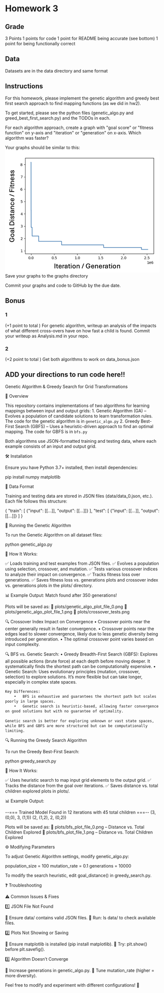 # Homework 3

## Grade
3 Points
1 points for code
1 point for README being accurate (see bottom)
1 point for being functionally correct

## Data
Datasets are in the data directory and same format


## Instructions
For this homework, please implement the genetic algorithm
and greedy best first search approach to find mapping functions (as we did in hw2).

To get started, please see the python files (genetic_algo.py and greed_best_first_search.py) and the TODOs in each.

For each algorithm approach, create a graph with "goal score" or "fitness function" on y-axis
and "iteration" or "generation" on x-axis. Which algorithm was faster?

Your graphs should be similar to this:
![example_plot.png](example_plot.png)
Save your graphs to the graphs directory

Commit your graphs and code to GitHub by the due date.

## Bonus
### 1
(+1 point to total )
For genetic algorithm, writeup an analysis of the impacts of what different
cross-overs have on how fast a child is found. Commit your writeup as Analysis.md
in your repo.

### 2
(+2 point to total )
Get both algorithms to work on data_bonus.json

## ADD your directions to run code here!!

Genetic Algorithm & Greedy Search for Grid Transformations

📌 Overview

This repository contains implementations of two algorithms for learning mappings between input and output grids:
	1.	Genetic Algorithm (GA) – Evolves a population of candidate solutions to learn transformation rules. The code for the genetic algorithm is in `genetic_algo.py`
	2.	Greedy Best-First Search (GBFS) – Uses a heuristic-driven approach to find an optimal mapping. The code for GBFS is in `bfs.py`

Both algorithms use JSON-formatted training and testing data, where each example consists of an input and output grid.

🛠 Installation

Ensure you have Python 3.7+ installed, then install dependencies:

pip install numpy matplotlib

📂 Data Format

Training and testing data are stored in JSON files (data/data_0.json, etc.). Each file follows this structure:

{
    "train": [
        {"input": [[...]], "output": [[...]]}
    ],
    "test": [
        {"input": [[...]], "output": [[...]]}
    ]
}

🚀 Running the Genetic Algorithm

To run the Genetic Algorithm on all dataset files:

python genetic_algo.py

🔹 How It Works:

✅ Loads training and test examples from JSON files.
✅ Evolves a population using selection, crossover, and mutation.
✅ Tests various crossover indices to analyze their impact on convergence.
✅ Tracks fitness loss over generations.
✅ Saves fitness loss vs. generations plots and crossover index vs. generations plots in the plots/ directory.

📊 Example Output:
Match found after 350 generations!

Plots will be saved as:
📌 plots/genetic_algo_plot_file_0.png
📌 plots/genetic_algo_plot_file_1.png
📌 plots/crossover_tests.png 

🔍 Crossover Index Impact on Convergence
	•	Crossover points near the center generally result in faster convergence.
	•	Crossover points near the edges lead to slower convergence, likely due to less genetic diversity being introduced per generation.
	•	The optimal crossover point varies based on input complexity.

🔍 BFS vs. Genetic Search:
	•	Greedy Breadth-First Search (GBFS): Explores all possible actions (brute force) at each depth before moving deeper. It systematically finds the shortest path can be computationally expensive.
	•	Genetic Search: Uses evolutionary principles (mutation, crossover, selection) to explore solutions. It’s more flexible but can take longer, especially in complex state spaces.

    Key Differences:
        •	BFS is exhaustive and guarantees the shortest path but scales poorly in large spaces.
        •	Genetic search is heuristic-based, allowing faster convergence on good solutions but with no guarantee of optimality.

    Genetic search is better for exploring unknown or vast state spaces, while BFS and GBFS are more structured but can be computationally limiting.		

🔍 Running the Greedy Search Algorithm

To run the Greedy Best-First Search:

python greedy_search.py

🔹 How It Works:

✅ Uses heuristic search to map input grid elements to the output grid.
✅ Tracks the distance from the goal over iterations.
✅ Saves distance vs. total children explored plots in plots/.

📊 Example Output:

--=== Trained Model Found in 12 iterations with 45 total children ===--
(3, (0,0), 3, (1,1))
(2, (1,2), 2, (0,2))

Plots will be saved as:
📌 plots/bfs_plot_file_0.png – Distance vs. Total Children Explored
📌 plots/bfs_plot_file_1.png – Distance vs. Total Children Explored

⚙ Modifying Parameters

To adjust Genetic Algorithm settings, modify genetic_algo.py:

population_size = 100
mutation_rate = 0.1
generations = 10000

To modify the search heuristic, edit goal_distance() in greedy_search.py.

❓ Troubleshooting

⚠ Common Issues & Fixes

1️⃣ JSON File Not Found

📌 Ensure data/ contains valid JSON files.
📌 Run: ls data/ to check available files.

2️⃣ Plots Not Showing or Saving

📌 Ensure matplotlib is installed (pip install matplotlib).
📌 Try: plt.show() before plt.savefig().

3️⃣ Algorithm Doesn’t Converge

📌 Increase generations in genetic_algo.py.
📌 Tune mutation_rate (higher = more diversity).

Feel free to modify and experiment with different configurations! 🚀
